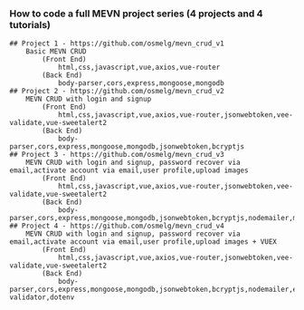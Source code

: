 ### How to code a full MEVN project series (4 projects and 4 tutorials)
    ## Project 1 - https://github.com/osmelg/mevn_crud_v1
        Basic MEVN CRUD 
            (Front End)
                html,css,javascript,vue,axios,vue-router
            (Back End)
                body-parser,cors,express,mongoose,mongodb
    ## Project 2 - https://github.com/osmelg/mevn_crud_v2
        MEVN CRUD with login and signup
            (Front End)
                html,css,javascript,vue,axios,vue-router,jsonwebtoken,vee-validate,vue-sweetalert2
            (Back End)
                body-parser,cors,express,mongoose,mongodb,jsonwebtoken,bcryptjs
    ## Project 3 - https://github.com/osmelg/mevn_crud_v3
        MEVN CRUD with login and signup, password recover via email,activate account via email,user profile,upload images
            (Front End)
                html,css,javascript,vue,axios,vue-router,jsonwebtoken,vee-validate,vue-sweetalert2
            (Back End)
                body-parser,cors,express,mongoose,mongodb,jsonwebtoken,bcryptjs,nodemailer,multer
    ## Project 4 - https://github.com/osmelg/mevn_crud_v4
        MEVN CRUD with login and signup, password recover via email,activate account via email,user profile,upload images + VUEX
            (Front End)
                html,css,javascript,vue,axios,vue-router,jsonwebtoken,vee-validate,vue-sweetalert2
            (Back End)
                body-parser,cors,express,mongoose,mongodb,jsonwebtoken,bcryptjs,nodemailer,express-validator,dotenv  
